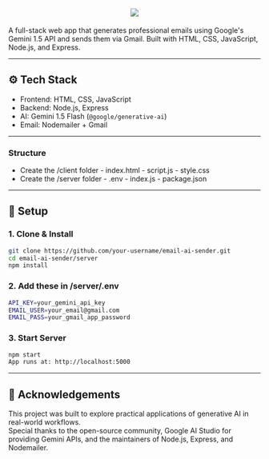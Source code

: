 <h1 align="center">
  <a href="https://git.io/typing-svg">
    <img src="https://readme-typing-svg.herokuapp.com/?lines=AI+Generated+Mail+Sender!&center=true&size=30">
  </a>
</h1>

A full-stack web app that generates professional emails using Google's Gemini 1.5 API and sends them via Gmail. Built with HTML, CSS, JavaScript, Node.js, and Express.

---

## ⚙️ Tech Stack

- Frontend: HTML, CSS, JavaScript
- Backend: Node.js, Express
- AI: Gemini 1.5 Flash (`@google/generative-ai`)
- Email: Nodemailer + Gmail

---

### Structure
- Create the /client folder
                          - index.html
                          - script.js
                          - style.css
- Create the /server folder
                          - .env
                          - index.js
                          - package.json
---
## 🚀 Setup

### 1. Clone & Install
```bash
git clone https://github.com/your-username/email-ai-sender.git
cd email-ai-sender/server
npm install
```
### 2. Add these in /server/.env
```bash
API_KEY=your_gemini_api_key
EMAIL_USER=your_email@gmail.com
EMAIL_PASS=your_gmail_app_password
```
### 3. Start Server
```bash
npm start
App runs at: http://localhost:5000
```

---

## 🙌 Acknowledgements

This project was built to explore practical applications of generative AI in real-world workflows.  
Special thanks to the open-source community, Google AI Studio for providing Gemini APIs, and the maintainers of Node.js, Express, and Nodemailer.
